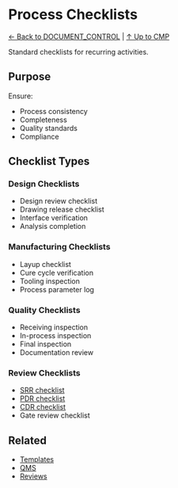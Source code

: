 # Process Checklists

[← Back to DOCUMENT_CONTROL](../README.md) | [↑ Up to CMP](../../README.md)

Standard checklists for recurring activities.

## Purpose

Ensure:
- Process consistency
- Completeness
- Quality standards
- Compliance

## Checklist Types

### Design Checklists
- Design review checklist
- Drawing release checklist
- Interface verification
- Analysis completion

### Manufacturing Checklists
- Layup checklist
- Cure cycle verification
- Tooling inspection
- Process parameter log

### Quality Checklists
- Receiving inspection
- In-process inspection
- Final inspection
- Documentation review

### Review Checklists
- [SRR checklist](../../GOVERNANCE/REVIEWS/SRR/)
- [PDR checklist](../../GOVERNANCE/REVIEWS/PDR/)
- [CDR checklist](../../GOVERNANCE/REVIEWS/CDR/)
- Gate review checklist

## Related

- [Templates](../TEMPLATES/)
- [QMS](../../QUALITY/QMS/)
- [Reviews](../../GOVERNANCE/REVIEWS/)
